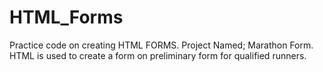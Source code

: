 # HTML_Forms
Practice code on creating HTML FORMS.
Project Named; Marathon Form. HTML is used to create a form on preliminary form for qualified runners. 
